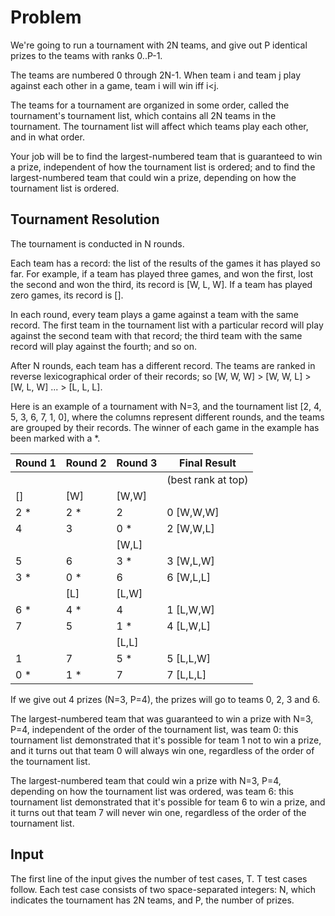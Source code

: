# Problem

We're going to run a tournament with 2N teams, and give out P identical prizes to the teams with ranks 0..P-1.

The teams are numbered 0 through 2N-1. When team i and team j play against each other in a game, team i will win iff i<j.

The teams for a tournament are organized in some order, called the tournament's tournament list, which contains all 2N teams in the tournament. The tournament list will affect which teams play each other, and in what order.

Your job will be to find the largest-numbered team that is guaranteed to win a prize, independent of how the tournament list is ordered; and to find the largest-numbered team that could win a prize, depending on how the tournament list is ordered.

## Tournament Resolution

The tournament is conducted in N rounds.

Each team has a record: the list of the results of the games it has played so far. For example, if a team has played three games, and won the first, lost the second and won the third, its record is [W, L, W]. If a team has played zero games, its record is [].

In each round, every team plays a game against a team with the same record. The first team in the tournament list with a particular record will play against the second team with that record; the third team with the same record will play against the fourth; and so on.

After N rounds, each team has a different record. The teams are ranked in reverse lexicographical order of their records; so [W, W, W] > [W, W, L] > [W, L, W] ... > [L, L, L].

Here is an example of a tournament with N=3, and the tournament list [2, 4, 5, 3, 6, 7, 1, 0], where the columns represent different rounds, and the teams are grouped by their records. The winner of each game in the example has been marked with a *.

|Round 1|    Round 2|    Round 3|    Final Result|
|---    |---        |---        |---              |
|       |           |            |   (best rank at top)|
|[]      |   [W]    |    [W,W]||
|2  *    |   2  *    |   2      |    0  [W,W,W]|
|4       |   3       |   0  *   |    2  [W,W,L]|
|        |           |   [W,L]||
|5      |    6       |   3  *    |   3  [W,L,W]|
|3  *   |    0  *    |   6       |   6  [W,L,L]|
|       |    [L]     |   [L,W]||
|6  *    |   4  *    |   4      |    1  [L,W,W]|
|7       |   5   |       1  *   |    4  [L,W,L]|
|        |        |      [L,L]||
|1       |   7     |     5  *   |    5  [L,L,W]|
|0  *    |   1  *   |    7     |     7  [L,L,L]|

If we give out 4 prizes (N=3, P=4), the prizes will go to teams 0, 2, 3 and 6.

The largest-numbered team that was guaranteed to win a prize with N=3, P=4, independent of the order of the tournament list, was team 0: this tournament list demonstrated that it's possible for team 1 not to win a prize, and it turns out that team 0 will always win one, regardless of the order of the tournament list.

The largest-numbered team that could win a prize with N=3, P=4, depending on how the tournament list was ordered, was team 6: this tournament list demonstrated that it's possible for team 6 to win a prize, and it turns out that team 7 will never win one, regardless of the order of the tournament list.

## Input

The first line of the input gives the number of test cases, T. T test cases follow. Each test case consists of two space-separated integers: N, which indicates the tournament has 2N teams, and P, the number of prizes.

